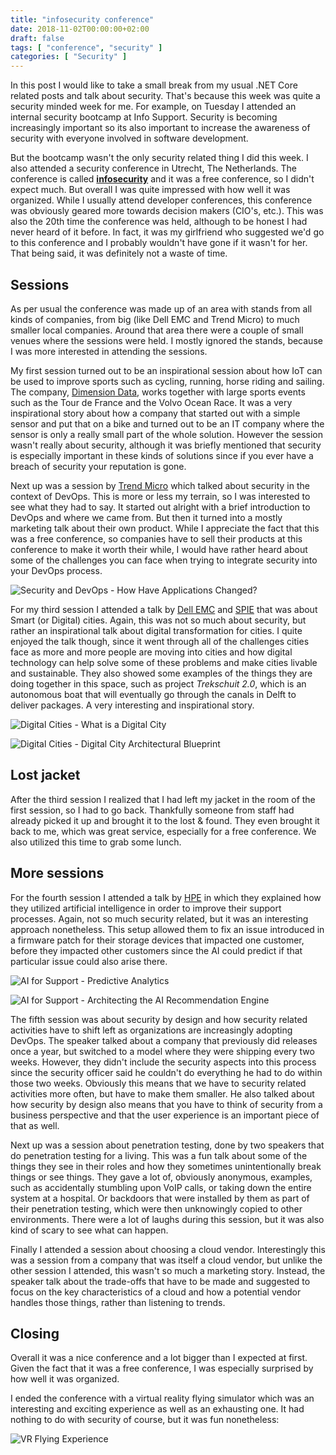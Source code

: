 ```yaml
---
title: "infosecurity conference"
date: 2018-11-02T00:00:00+02:00
draft: false
tags: [ "conference", "security" ]
categories: [ "Security" ]
---
```

In this post I would like to take a small break from my usual .NET Core related posts and talk about security. That's because this week was quite a security minded week for me. For example, on Tuesday I attended an internal security bootcamp at Info Support. Security is becoming increasingly important so its also important to increase the awareness of security with everyone involved in software development.

But the bootcamp wasn't the only security related thing I did this week. I also attended a security conference in Utrecht, The Netherlands. The conference is called [**infosecurity**](https://www.infosecurity.nl) and it was a free conference, so I didn't expect much. But overall I was quite impressed with how well it was organized. While I usually attend developer conferences, this conference was obviously geared more towards decision makers (CIO's, etc.). This was also the 20th time the conference was held, although to be honest I had never heard of it before. In fact, it was my girlfriend who suggested we'd go to this conference and I probably wouldn't have gone if it wasn't for her. That being said, it was definitely not a waste of time.

## Sessions
As per usual the conference was made up of an area with stands from all kinds of companies, from big (like Dell EMC and Trend Micro) to much smaller local companies. Around that area there were a couple of small venues where the sessions were held. I mostly ignored the stands, because I was more interested in attending the sessions.

My first session turned out to be an inspirational session about how IoT can be used to improve sports such as cycling, running, horse riding and sailing. The company, [Dimension Data](https://www.dimensiondata.com/), works together with large sports events such as the Tour de France and the Volvo Ocean Race. It was a very inspirational story about how a company that started out with a simple sensor and put that on a bike and turned out to be an IT company where the sensor is only a really small part of the whole solution. However the session wasn't really about security, although it was briefly mentioned that security is especially important in these kinds of solutions since if you ever have a breach of security your reputation is gone.

Next up was a session by [Trend Micro](https://www.trendmicro.com/) which talked about security in the context of DevOps. This is more or less my terrain, so I was interested to see what they had to say. It started out alright with a brief introduction to DevOps and where we came from. But then it turned into a mostly marketing talk about their own product. While I appreciate the fact that this was a free conference, so companies have to sell their products at this conference to make it worth their while, I would have rather heard about some of the challenges you can face when trying to integrate security into your DevOps process.

![Security and DevOps - How Have Applications Changed?](/img/infosecurity-conference/20181101_111220.jpg)

For my third session I attended a talk by [Dell EMC](https://www.dellemc.com) and [SPIE](https://www.spie-nl.com/) that was about Smart (or Digital) cities. Again, this was not so much about security, but rather an inspirational talk about digital transformation for cities. I quite enjoyed the talk though, since it went through all of the challenges cities face as more and more people are moving into cities and how digital technology can help solve some of these problems and make cities livable and sustainable. They also showed some examples of the things they are doing together in this space, such as project *Trekschuit 2.0*, which is an autonomous boat that will eventually go through the canals in Delft to deliver packages. A very interesting and inspirational story.

![Digital Cities - What is a Digital City](/img/infosecurity-conference/20181101_115526.jpg)

![Digital Cities - Digital City Architectural Blueprint](/img/infosecurity-conference/20181101_120008.jpg)

## Lost jacket
After the third session I realized that I had left my jacket in the room of the first session, so I had to go back. Thankfully someone from staff had already picked it up and brought it to the lost & found. They even brought it back to me, which was great service, especially for a free conference. We also utilized this time to grab some lunch.

## More sessions
For the fourth session I attended a talk by [HPE](https://www.hpe.com) in which they explained how they utilized artificial intelligence in order to improve their support processes. Again, not so much security related, but it was an interesting approach nonetheless. This setup allowed them to fix an issue introduced in a firmware patch for their storage devices that impacted one customer, before they impacted other customers since the AI could predict if that particular issue could also arise there.

![AI for Support - Predictive Analytics](/img/infosecurity-conference/20181101_124542.jpg)

![AI for Support - Architecting the AI Recommendation Engine](/img/infosecurity-conference/20181101_124637.jpg)

The fifth session was about security by design and how security related activities have to shift left as organizations are increasingly adopting DevOps. The speaker talked about a company that previously did releases once a year, but switched to a model where they were shipping every two weeks. However, they didn't include the security aspects into this process since the security officer said he couldn't do everything he had to do within those two weeks. Obviously this means that we have to security related activities more often, but have to make them smaller. He also talked about how security by design also means that you have to think of security from a business perspective and that the user experience is an important piece of that as well.

Next up was a session about penetration testing, done by two speakers that do penetration testing for a living. This was a fun talk about some of the things they see in their roles and how they sometimes unintentionally break things or see things. They gave a lot of, obviously anonymous, examples, such as accidentally stumbling upon VoIP calls, or taking down the entire system at a hospital. Or backdoors that were installed by them as part of their penetration testing, which were then unknowingly copied to other environments. There were a lot of laughs during this session, but it was also kind of scary to see what can happen.

Finally I attended a session about choosing a cloud vendor. Interestingly this was a session from a company that was itself a cloud vendor, but unlike the other session I attended, this wasn't so much a marketing story. Instead, the speaker talk about the trade-offs that have to be made and suggested to focus on the key characteristics of a cloud and how a potential vendor handles those things, rather than listening to trends.

## Closing
Overall it was a nice conference and a lot bigger than I expected at first. Given the fact that it was a free conference, I was especially surprised by how well it was organized.

I ended the conference with a virtual reality flying simulator which was an interesting and exciting experience as well as an exhausting one. It had nothing to do with security of course, but it was fun nonetheless:

![VR Flying Experience](/img/infosecurity-conference/vr-flying.jpg)

